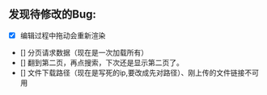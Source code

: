 ## 发现待修改的Bug:
- [x] 编辑过程中拖动会重新渲染
- [] 分页请求数据（现在是一次加载所有）
- [] 翻到第二页，再点搜索，下次还是显示第二页了。
- [] 文件下载路径（现在是写死的ip,要改成先对路径）、刚上传的文件链接不可用